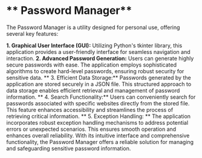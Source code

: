 # ** Password Manager** 
The Password Manager is a utility designed for personal use, offering several key features:

**1. Graphical User Interface (GUI):** Utilizing Python's tkinter library, this application provides a user-friendly interface for seamless navigation and interaction.
**2. Advanced Password Generation:** Users can generate highly secure passwords with ease. The application employs sophisticated algorithms to create hard-level passwords, ensuring robust security for sensitive data.
** 3. Efficient Data Storage:**  Passwords generated by the application are stored securely in a JSON file. This structured approach to data storage enables efficient retrieval and management of password information.
** 4. Search Functionality:**  Users can conveniently search for passwords associated with specific websites directly from the stored file. This feature enhances accessibility and streamlines the process of retrieving critical information.
** 5. Exception Handling: ** The application incorporates robust exception handling mechanisms to address potential errors or unexpected scenarios. This ensures smooth operation and enhances overall reliability.
With its intuitive interface and comprehensive functionality, the Password Manager offers a reliable solution for managing and safeguarding sensitive password information.
